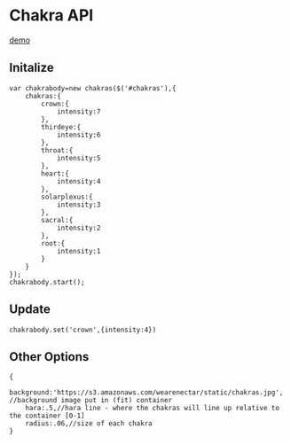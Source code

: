 # Chakra API

[demo](https://rawgit.com/tbassett44/chakras/1.0/demo.html)

## Initalize
```
var chakrabody=new chakras($('#chakras'),{
    chakras:{
        crown:{
            intensity:7
        },
        thirdeye:{
            intensity:6
        },
        throat:{
            intensity:5
        },
        heart:{
            intensity:4
        },
        solarplexus:{
            intensity:3
        },
        sacral:{
            intensity:2
        },
        root:{
            intensity:1
        }
    }
});
chakrabody.start();
```

## Update
```
chakrabody.set('crown',{intensity:4})
```

## Other Options
```
{
    background:'https://s3.amazonaws.com/wearenectar/static/chakras.jpg', //background image put in (fit) container
    hara:.5,//hara line - where the chakras will line up relative to the container [0-1]
    radius:.06,//size of each chakra
}
```